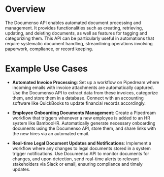 # Overview

The Documenso API enables automated document processing and management. It provides functionalities such as creating, retrieving, updating, and deleting documents, as well as features for tagging and categorizing them. This API can be particularly useful in automations that require systematic document handling, streamlining operations involving paperwork, compliance, or record keeping.

# Example Use Cases

- **Automated Invoice Processing**: Set up a workflow on Pipedream where incoming emails with invoice attachments are automatically captured. Use the Documenso API to extract data from these invoices, categorize them, and store them in a database. Connect with an accounting software like QuickBooks to update financial records accordingly.

- **Employee Onboarding Documents Management**: Create a Pipedream workflow that triggers whenever a new employee is added to an HR system like BambooHR. Automatically generate necessary onboarding documents using the Documenso API, store them, and share links with the new hires via an automated email.

- **Real-time Legal Document Updates and Notifications**: Implement a workflow where any changes to legal documents stored in a system trigger notifications. Use Documenso API to monitor documents for changes, and upon detection, send real-time alerts to relevant stakeholders via Slack or email, ensuring compliance and timely updates.
